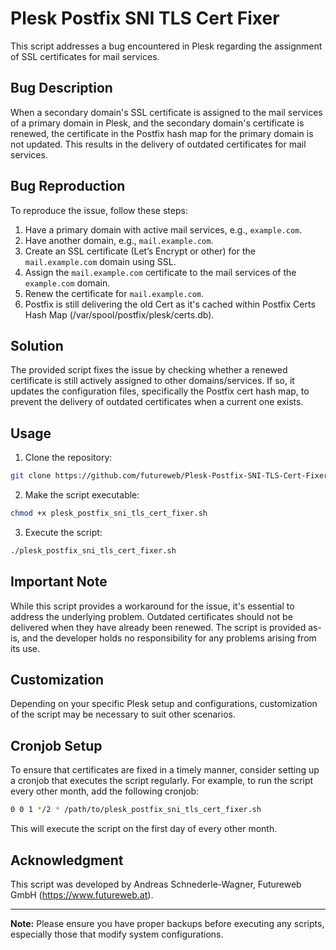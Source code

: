 # Plesk Postfix SNI TLS Cert Fixer

This script addresses a bug encountered in Plesk regarding the assignment of SSL certificates for mail services.

## Bug Description

When a secondary domain's SSL certificate is assigned to the mail services of a primary domain in Plesk, and the secondary domain's certificate is renewed, the certificate in the Postfix hash map for the primary domain is not updated. This results in the delivery of outdated certificates for mail services.

## Bug Reproduction

To reproduce the issue, follow these steps:

1. Have a primary domain with active mail services, e.g., `example.com`.
2. Have another domain, e.g., `mail.example.com`.
3. Create an SSL certificate (Let’s Encrypt or other) for the `mail.example.com` domain using SSL.
4. Assign the `mail.example.com` certificate to the mail services of the `example.com` domain.
5. Renew the certificate for `mail.example.com`.
6. Postfix is still delivering the old Cert as it's cached within Postfix Certs Hash Map (/var/spool/postfix/plesk/certs.db).

## Solution

The provided script fixes the issue by checking whether a renewed certificate is still actively assigned to other domains/services. If so, it updates the configuration files, specifically the Postfix cert hash map, to prevent the delivery of outdated certificates when a current one exists.

## Usage

1. Clone the repository:

```bash
git clone https://github.com/futureweb/Plesk-Postfix-SNI-TLS-Cert-Fixer.git
```

2. Make the script executable:

```bash
chmod +x plesk_postfix_sni_tls_cert_fixer.sh
```

3. Execute the script:

```bash
./plesk_postfix_sni_tls_cert_fixer.sh
```

## Important Note

While this script provides a workaround for the issue, it's essential to address the underlying problem. Outdated certificates should not be delivered when they have already been renewed. The script is provided as-is, and the developer holds no responsibility for any problems arising from its use.

## Customization

Depending on your specific Plesk setup and configurations, customization of the script may be necessary to suit other scenarios.

## Cronjob Setup

To ensure that certificates are fixed in a timely manner, consider setting up a cronjob that executes the script regularly. For example, to run the script every other month, add the following cronjob:

```bash
0 0 1 */2 * /path/to/plesk_postfix_sni_tls_cert_fixer.sh
```

This will execute the script on the first day of every other month.

## Acknowledgment

This script was developed by Andreas Schnederle-Wagner, Futureweb GmbH (https://www.futureweb.at).

---

**Note:** Please ensure you have proper backups before executing any scripts, especially those that modify system configurations.
